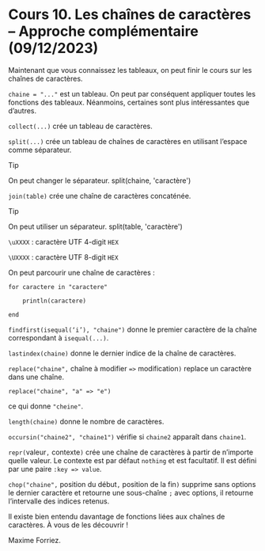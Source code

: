 # Cours 10. Les chaînes de caractères – Approche complémentaire (09/12/2023)

Maintenant que vous connaissez les tableaux, on peut finir le cours sur les chaînes de caractères.

`chaine = "..."` est un tableau. On peut par conséquent appliquer toutes les fonctions des tableaux. Néanmoins, certaines sont plus intéressantes que d’autres.

`collect(...)` crée un tableau de caractères.

`split(...)` crée un tableau de chaînes de caractères en utilisant l’espace comme séparateur.

> [!TIP]
> On peut changer le séparateur.
>	split(chaine, 'caractère')

`join(table)` crée une chaîne de caractères concaténée.

> [!TIP]
> On peut utiliser un séparateur.
>	split(table, 'caractère')

`\uXXXX` : caractère UTF 4-digit `HEX`

`\UXXXX` : caractère UTF 8-digit `HEX`

On peut parcourir une chaîne de caractères :

	for caractere in "caractere"

		println(caractere)

	end

`findfirst(isequal(‘i’), "chaine")` donne le premier caractère de la chaîne correspondant à `isequal(...)`.

`lastindex(chaine)` donne le dernier indice de la chaîne de caractères.

`replace("chaine",` chaîne à modifier `=>` modification`)` replace un caractère dans une chaîne.

	replace("chaine", "a" => "e")

ce qui donne `"cheine"`.

`length(chaine)` donne le nombre de caractères.

`occursin("chaine2", "chaine1")` vérifie si `chaine2` apparaît dans `chaine1`.

`repr(`valeur`,` contexte`)` crée une chaîne de caractères à partir de n’importe quelle valeur. Le contexte est par défaut `nothing` et est facultatif. Il est défini par une paire `:key => value`.

`chop("chaine",` position du début`,` position de la fin`)` supprime sans options le dernier caractère et retourne une sous-chaîne `;` avec options, il retourne l’intervalle des indices retenus.

Il existe bien entendu davantage de fonctions liées aux chaînes de caractères. À vous de les découvrir !

Maxime Forriez. 